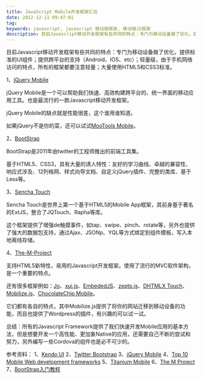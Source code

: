 ```yaml
---
title: JavaScript Mobile开发框架汇总
date: 2012-12-11 09:47:01
tag: 
keywords: javascript, javascript 移动端框架, 移动端JS框架
description: 目前Javascript移动开发框架有些共同的特点：专门为移动设备做了优化，提供标准的UI组件；提供跨平台的支持（Android、IOS、etc）；轻量级，由于手机网络访问的特点，所有的框架都要注意轻量；大量使用HTML5和CSS3标准。
---
```



目前Javascript移动开发框架有些共同的特点：专门为移动设备做了优化，提供标准的UI组件；提供跨平台的支持（Android、IOS、etc）；轻量级，由于手机网络访问的特点，所有的框架都要注意轻量；大量使用HTML5和CSS3标准。

1、[jQuery Mobile](http://jquerymobile.com/)

jQuery Mobile是一个可以帮助我们快速、高效构建跨平台的、统一界面的移动应用工具。也是最流行的一款Javascript移动开发框架。

jQuery Mobile的缺点就是性能很差，这个谁用谁知道。

如果jQuery不是你的菜，还可以试试[MooTools Mobile](http://cpojer.net/MooTools/mobile/Demos/)。

2、[BootStrap](http://twitter.github.com/bootstrap/)

BootStrap是2011年由twitter的工程师推出的前端工具集。

基于HTML5、CSS3，具有大量的诱人特性：友好的学习曲线、卓越的兼容性、响应式涉及、12列格网、样式向导文档、自定义jQuery插件、完整的类库、基于Less等。

3、[Sencha Touch](http://www.sencha.com/products/touch/)

Sencha Touch是世界上第一个基于HTML5的Mobile App框架，其前身基于著名的ExtJS，整合了JQTouch、Rapha等库。

这个框架提供了增强de触摸事件，如tap、swipe、pinch、rotate等，另外也提供了强大的数据包支持，通过Ajax、JSONp、YQL等方式绑定到组件模板，写入本地离线存储。

4、[The-M-Project](http://the-m-project.net/)

支持HTML5新特性，易用的Javascript开发框架。使用了流行的MVC软件架构，是一个重要的特点。

还有很多框架例如：[Jo](http://joapp.com/)、[xui.js](http://xuijs.com/)、[EmbededJS](http://uxebu.github.com/embedjs/)、[zepto.js](http://zeptojs.com/)、[DHTMLX Touch](http://dhtmlx.com/touch/)、[Mobilize.js](http://mobilizejs.com/)、[ChocolateChip Mobile](http://chocolatechipmobile.wordpress.com/)。

它们都有各自的特点，其中Mobilize.js提供了将你的网站迁移到移动设备的功能，而且也提供了Wordpress的插件，有兴趣的可以试一试。

总结：所有的Javascript Framework提供了我们快速开发Mobile应用的基本方法，但是想要开发一个高性能、更加象Native的应用，还需要自己不断的尝试和努力，另外编写一些Cordova的组件也是必不可少的。

参考资料：
1、[Kendo UI](http://www.kendoui.com/?utm_expid=46196583-0&utm_referrer=http%3A%2F%2Fwww.cnblogs.com%2Fwhoknows%2Farticles%2F2246236.html)
2、[Twitter Bootstrap](http://twitter.github.com/bootstrap/index.html)
3、[jQuery Mobile](http://jquerymobile.com/)
4、[Top 10 Mobile Web development frameworks](http://sixrevisions.com/javascript/mobile%C2%A0web-development-frameworks/)
5、[Titanium Mobile](http://www.appcelerator.com/platform/titanium-sdk)
6、[The M Project](http://the-m-project.net/)
7、[BootStrap入门教程](http://www.cnblogs.com/ventlam/archive/2012/05/28/2520703.html)
